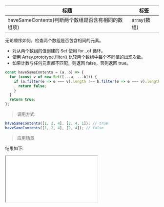 | 标题                                               | 标签        |
| -------------------------------------------------- | ----------- |
| haveSameContents(判断两个数组是否含有相同的数组项) | array(数组) |

无论顺序如何，检查两个数组是否包含相同的元素。

- 对从两个数组的值创建的 Set 使用 for...of 循环。
- 使用 Array.prototype.filter() 比较两个数组中每个不同值的出现次数。
- 如果计数与任何元素都不匹配，则返回 false，否则返回 true。

```js
const haveSameContents = (a, b) => {
  for (const v of new Set([...a, ...b])) {
    if (a.filter(e => e === v).length !== b.filter(e => e === v).length) {
      return false;
    }
  }
  return true;
};
```

> 调用方式:

```js
haveSameContents([1, 2, 4], [2, 4, 1]); // true
haveSameContents([1, 2, 4], [2, 4]); // false
```

> 应用场景

<div class="code-editor" data-url="codes/javascript/html/haveSameContents.html" data-language="html"></div>

结果如下:

<iframe src="codes/javascript/html/haveSameContents.html"></iframe>
